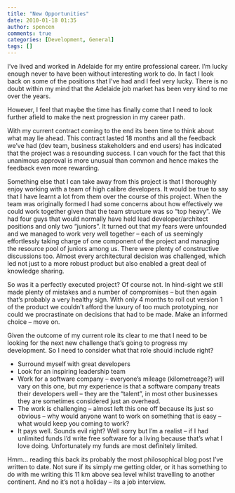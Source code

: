 ```yaml
---
title: "New Opportunities"
date: 2010-01-18 01:35
author: spencen
comments: true
categories: [Development, General]
tags: []
---
```


I’ve lived and worked in Adelaide for my entire professional career. I’m lucky enough never to have been without interesting work to do. In fact I look back on some of the positions that I’ve had and I feel very lucky. There is no doubt within my mind that the Adelaide job market has been very kind to me over the years.
  

However, I feel that maybe the time has finally come that I need to look further afield to make the next progression in my career path. 
  

With my current contract coming to the end its been time to think about what may lie ahead. This contract lasted 18 months and all the feedback we’ve had (dev team, business stakeholders and end users) has indicated that the project was a resounding success. I can vouch for the fact that this unanimous approval is more unusual than common and hence makes the feedback even more rewarding.
  

Something else that I can take away from this project is that I thoroughly enjoy working with a team of high calibre developers. It would be true to say that I have learnt a lot from them over the course of this project. When the team was originally formed I had some concerns about how effectively we could work together given that the team structure was so “top heavy”. We had four guys that would normally have held lead developer/architect positions and only two “juniors”. It turned out that my fears were unfounded and we managed to work very well together – each of us seemingly effortlessly taking charge of one component of the project and managing the resource pool of juniors among us. There were plenty of constructive discussions too. Almost every architectural decision was challenged, which led not just to a more robust product but also enabled a great deal of knowledge sharing. 
  

So was it a perfectly executed project? Of course not. In hind-sight we still made plenty of mistakes and a number of compromises – but then again that’s probably a very healthy sign. With only 4 months to roll out version 1 of the product we couldn’t afford the luxury of too much prototyping, nor could we procrastinate on decisions that had to be made. Make an informed choice – move on.
  

Given the outcome of my current role its clear to me that I need to be looking for the next new challenge that’s going to progress my development. So I need to consider what that role should include right?
  

*   Surround myself with great developers 
*   Look for an inspiring leadership team
*   Work for a software company – everyone’s mileage (kilometreage?) will vary on this one, but my experience is that a software company treats their developers well – they are the “talent”, in most other businesses they are sometimes considered just an overhead. 
*   The work is challenging – almost left this one off because its just so obvious – why would anyone want to work on something that is easy – what would keep you coming to work? 
*   It pays well. Sounds evil right? Well sorry but I’m a realist – if I had unlimited funds I’d write free software for a living because that’s what I love doing. Unfortunately my funds are most definitely limited.   

Hmm… reading this back its probably the most philosophical blog post I’ve written to date. Not sure if its simply me getting older, or it has something to do with me writing this 11 km above sea level whilst travelling to another continent. And no it’s not a holiday – its a job interview.


